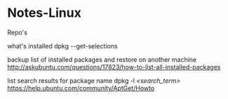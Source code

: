# Notes-Linux

Repo's

what's installed
dpkg --get-selections

backup list of installed packages and restore on another machine
http://askubuntu.com/questions/17823/how-to-list-all-installed-packages

list search results for package name
dpkg -l *<search_term>*
https://help.ubuntu.com/community/AptGet/Howto

